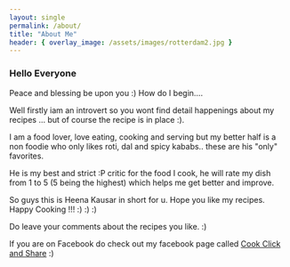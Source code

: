 ```yaml
---
layout: single
permalink: /about/
title: "About Me"
header: { overlay_image: /assets/images/rotterdam2.jpg }
---
```


### Hello Everyone 

Peace and blessing be upon you :) How do I begin....

Well firstly iam an introvert so you wont find detail happenings about my recipes ... but of course the recipe is in place :). 

I am a food lover, love eating, cooking and serving but my better half is a non foodie who only likes roti, dal and spicy kababs.. these are his "only" favorites. 

He is my best and strict :P critic for the food I cook, he will rate my dish from 1 to 5 (5 being the highest) which helps me get better and improve. 

So guys this is Heena Kausar in short for u. Hope you like my recipes. Happy Cooking !!! :) :) :) 

Do leave your comments about the recipes you like. :) 

If you are on Facebook do check out my facebook page called [Cook Click and Share](https://www.facebook.com/cookclickandshare/) :)
